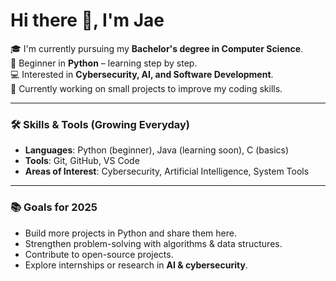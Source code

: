 # Hi there 👋, I'm Jae  

🎓 I'm currently pursuing my **Bachelor's degree in Computer Science**.  
🐍 Beginner in **Python** – learning step by step.  
💻 Interested in **Cybersecurity, AI, and Software Development**.  
🌱 Currently working on small projects to improve my coding skills.  

---

### 🛠️ Skills & Tools (Growing Everyday)
- **Languages**: Python (beginner), Java (learning soon), C (basics)  
- **Tools**: Git, GitHub, VS Code  
- **Areas of Interest**: Cybersecurity, Artificial Intelligence, System Tools  

---

### 📚 Goals for 2025
- Build more projects in Python and share them here.  
- Strengthen problem-solving with algorithms & data structures.  
- Contribute to open-source projects.  
- Explore internships or research in **AI & cybersecurity**.  

